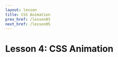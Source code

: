 ```yaml
---
layout: lesson
title: CSS Animation
prev_href: /lesson03
next_href: /lesson05
---
```

Lesson 4: CSS Animation
=======================
